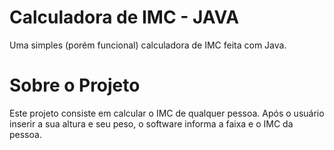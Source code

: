 # Calculadora de IMC - JAVA

Uma simples (porém funcional) calculadora de IMC feita com Java.

# Sobre o Projeto

Este projeto consiste em calcular o IMC de qualquer pessoa. Após o usuário inserir a sua altura e seu peso, o software informa a faixa e o IMC da pessoa.
